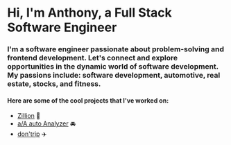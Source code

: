 # Hi, I'm Anthony, a Full Stack Software Engineer

### I'm a software engineer passionate about problem-solving and frontend development. Let's connect and explore opportunities in the dynamic world of software development. My passions include: software development, automotive, real estate, stocks, and fitness. 

#### Here are some of the cool projects that I've worked on: 
+ [Zillion](https://zillion-merq.onrender.com/) 🏡
+ [a/A auto Analyzer](https://a-wong-8.github.io/Javascript-project/) 🚘
+ [don'trip](https://dontrip-cf0b244dc888.herokuapp.com/) ✈️